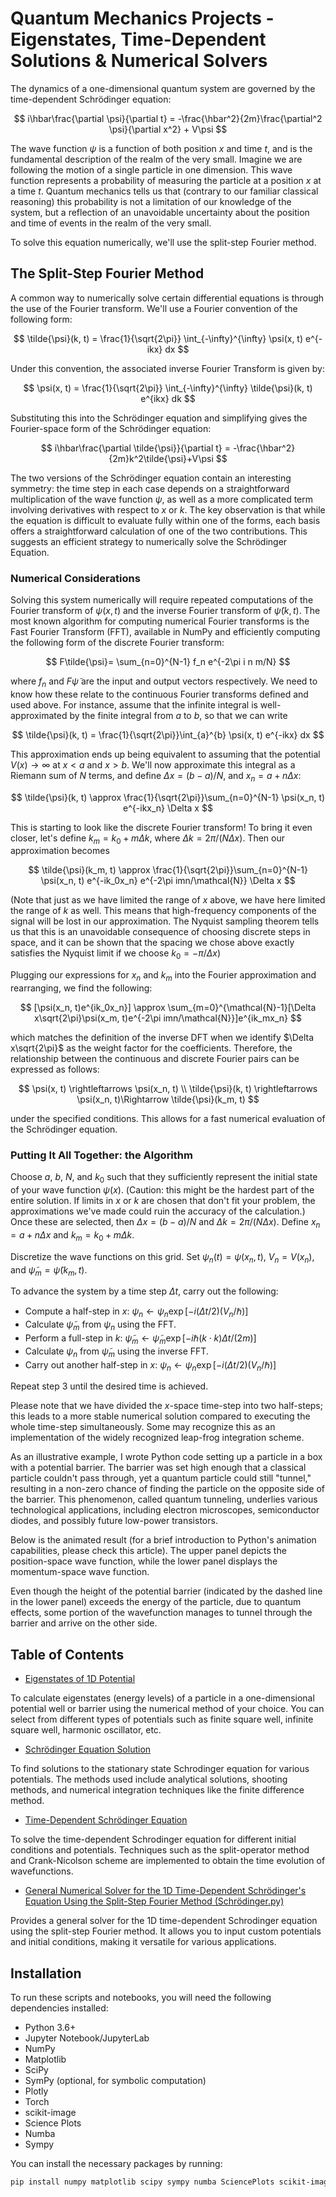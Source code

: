 # Quantum Mechanics Projects - Eigenstates, Time-Dependent Solutions & Numerical Solvers

The dynamics of a one-dimensional quantum system are governed by the time-dependent Schrödinger equation:

$$ i\hbar\frac{\partial \psi}{\partial t} = -\frac{\hbar^2}{2m}\frac{\partial^2 \psi}{\partial x^2} + V\psi $$

The wave function $\psi$ is a function of both position $x$ and time $t$, and is the fundamental description of the realm of the very small. Imagine we are following the motion of a single particle in one dimension. This wave function represents a probability of measuring the particle at a position $x$ at a time $t$. Quantum mechanics tells us that (contrary to our familiar classical reasoning) this probability is not a limitation of our knowledge of the system, but a reflection of an unavoidable uncertainty about the position and time of events in the realm of the very small.

To solve this equation numerically, we'll use the split-step Fourier method.

## The Split-Step Fourier Method

A common way to numerically solve certain differential equations is through the use of the Fourier transform. We'll use a Fourier convention of the following form:

$$ \tilde{\psi}(k, t) = \frac{1}{\sqrt{2\pi}} \int_{-\infty}^{\infty} \psi(x, t) e^{-ikx} dx $$

Under this convention, the associated inverse Fourier Transform is given by:

$$ \psi(x, t) = \frac{1}{\sqrt{2\pi}} \int_{-\infty}^{\infty} \tilde{\psi}(k, t) e^{ikx} dk $$

Substituting this into the Schrödinger equation and simplifying gives the Fourier-space form of the Schrödinger equation:

$$ i\hbar\frac{\partial \tilde{\psi}}{\partial t} = -\frac{\hbar^2}{2m}k^2\tilde{\psi}+V\psi $$

The two versions of the Schrödinger equation contain an interesting symmetry: the time step in each case depends on a straightforward multiplication of the wave function $\psi$, as well as a more complicated term involving derivatives with respect to $x$ or $k$. The key observation is that while the equation is difficult to evaluate fully within one of the forms, each basis offers a straightforward calculation of one of the two contributions. This suggests an efficient strategy to numerically solve the Schrödinger Equation.

### Numerical Considerations

Solving this system numerically will require repeated computations of the Fourier transform of $\psi(x, t)$ and the inverse Fourier transform of $\tilde{\psi}(k, t)$. The most known algorithm for computing numerical Fourier transforms is the Fast Fourier Transform (FFT), available in NumPy and efficiently computing the following form of the discrete Fourier transform:

$$ F\tilde{\psi}= \sum_{n=0}^{N-1} f_n e^{-2\pi i n m/N} $$

where $f_n$ and $F\tilde{\psi}$ are the input and output vectors respectively. We need to know how these relate to the continuous Fourier transforms defined and used above. For instance, assume that the infinite integral is well-approximated by the finite integral from $a$ to $b$, so that we can write

$$ \tilde{\psi}(k, t) = \frac{1}{\sqrt{2\pi}}\int_{a}^{b} \psi(x, t) e^{-ikx} dx $$

This approximation ends up being equivalent to assuming that the potential $V(x) \rightarrow \infty$ at $x < a$ and $x > b$. We'll now approximate this integral as a Riemann sum of $N$ terms, and define $\Delta x = (b - a) / N$, and $x_n = a + n\Delta x$:

$$ \tilde{\psi}(k, t) \approx \frac{1}{\sqrt{2\pi}}\sum_{n=0}^{N-1} \psi(x_n, t) e^{-ikx_n} \Delta x $$

This is starting to look like the discrete Fourier transform! To bring it even closer, let's define $k_m = k_0 + m\Delta k$, where $\Delta k = 2\pi / (N\Delta x)$. Then our approximation becomes

$$ \tilde{\psi}(k_m, t) \approx \frac{1}{\sqrt{2\pi}}\sum_{n=0}^{N-1} \psi(x_n, t) e^{-ik_0x_n} e^{-2\pi imn/\mathcal{N}} \Delta x $$

(Note that just as we have limited the range of $x$ above, we have here limited the range of $k$ as well. This means that high-frequency components of the signal will be lost in our approximation. The Nyquist sampling theorem tells us that this is an unavoidable consequence of choosing discrete steps in space, and it can be shown that the spacing we chose above exactly satisfies the Nyquist limit if we choose $k_0 = -\pi / \Delta x$)

Plugging our expressions for $x_n$ and $k_m$ into the Fourier approximation and rearranging, we find the following:

$$ [\psi(x_n, t)e^{ik_0x_n}] \approx \sum_{m=0}^{\mathcal{N}-1}[\Delta x\sqrt{2\pi}\psi(x_m, t)e^{-2\pi imn/\mathcal{N}}]e^{ik_mx_n} $$

which matches the definition of the inverse DFT when we identify $\Delta x\sqrt{2\pi}$ as the weight factor for the coefficients. Therefore, the relationship between the continuous and discrete Fourier pairs can be expressed as follows:

$$ \psi(x, t) \rightleftarrows \psi(x_n, t) \\ \tilde{\psi}(k, t) \rightleftarrows \psi(x_n, t)\Rightarrow \tilde{\psi}(k_m, t) $$

under the specified conditions. This allows for a fast numerical evaluation of the Schrödinger equation.

### Putting It All Together: the Algorithm

Choose $a$, $b$, $N$, and $k_0$ such that they sufficiently represent the initial state of your wave function $\psi(x)$. (Caution: this might be the hardest part of the entire solution. If limits in $x$ or $k$ are chosen that don't fit your problem, the approximations we've made could ruin the accuracy of the calculation.) Once these are selected, then $\Delta x = (b - a) / N$ and $\Delta k = 2\pi / (N\Delta x)$. Define $x_n = a + n \Delta x$ and $k_m = k_0 + m \Delta k$.

Discretize the wave functions on this grid. Set $\psi_n(t) = \psi(x_n, t)$, $V_n = V(x_n)$, and $\tilde{\psi}_m = \tilde{\psi}(k_m, t)$.

To advance the system by a time step $\Delta t$, carry out the following:

* Compute a half-step in $x$: $\psi_n \gets \psi_n \exp[-i(\Delta t/2)(V_n/\hbar)]$
* Calculate $\tilde{\psi}_m$ from $\psi_n$ using the FFT.
* Perform a full-step in $k$: $\tilde{\psi}_m \gets \tilde{\psi}_m \exp[-i\hbar(k\cdot k)\Delta t/(2m)]$
* Calculate $\psi_n$ from $\tilde{\psi}_m$ using the inverse FFT.
* Carry out another half-step in $x$: $\psi_n \gets \psi_n \exp[-i(\Delta t/2)(V_n/\hbar)]$

Repeat step 3 until the desired time is achieved.

Please note that we have divided the $x$-space time-step into two half-steps; this leads to a more stable numerical solution compared to executing the whole time-step simultaneously. Some may recognize this as an implementation of the widely recognized leap-frog integration scheme.

As an illustrative example, I wrote Python code setting up a particle in a box with a potential barrier. The barrier was set high enough that a classical particle couldn't pass through, yet a quantum particle could still "tunnel," resulting in a non-zero chance of finding the particle on the opposite side of the barrier. This phenomenon, called quantum tunneling, underlies various technological applications, including electron microscopes, semiconductor diodes, and possibly future low-power transistors.

Below is the animated result (for a brief introduction to Python's animation capabilities, please check this article). The upper panel depicts the position-space wave function, while the lower panel displays the momentum-space wave function.

Even though the height of the potential barrier (indicated by the dashed line in the lower panel) exceeds the energy of the particle, due to quantum effects, some portion of the wavefunction manages to tunnel through the barrier and arrive on the other side.

## Table of Contents

- [Eigenstates of 1D Potential](https://github.com/tetraethylmethane/SchrodingerEquation/blob/main/Eigenstates%20of%201D%20Potential.ipynb)

To calculate eigenstates (energy levels) of a particle in a one-dimensional potential well or barrier using the numerical method of your choice. You can select from different types of potentials such as finite square well, infinite square well, harmonic oscillator, etc.

- [Schrödinger Equation Solution](https://github.com/tetraethylmethane/SchrodingerEquation/blob/main/Schr%C3%B6dinger%20Equation%20Solution.ipynb)

To find solutions to the stationary state Schrodinger equation for various potentials. The methods used include analytical solutions, shooting methods, and numerical integration techniques like the finite difference method.

- [Time-Dependent Schrödinger Equation](https://github.com/tetraethylmethane/SchrodingerEquation/blob/main/Time-Dependent%20Schrodinger%20Equation.ipynb)

To solve the time-dependent Schrodinger equation for different initial conditions and potentials. Techniques such as the split-operator method and Crank-Nicolson scheme are implemented to obtain the time evolution of wavefunctions.

- [General Numerical Solver for the 1D Time-Dependent Schrödinger's Equation Using the Split-Step Fourier Method (Schrödinger.py)](https://github.com/tetraethylmethane/SchrodingerEquation/blob/main/schrodinger.py)

Provides a general solver for the 1D time-dependent Schrodinger equation using the split-step Fourier method. It allows you to input custom potentials and initial conditions, making it versatile for various applications.

## Installation
To run these scripts and notebooks, you will need the following dependencies installed:

* Python 3.6+
* Jupyter Notebook/JupyterLab
* NumPy
* Matplotlib
* SciPy
* SymPy (optional, for symbolic computation)
* Plotly
* Torch
* scikit-image
* Science Plots
* Numba
* Sympy

You can install the necessary packages by running:
```bash
pip install numpy matplotlib scipy sympy numba SciencePlots scikit-image torch plotly

